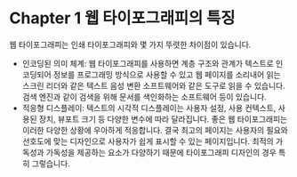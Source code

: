 # Chapter 1 웹 타이포그래피의 특징

웹 타이포그래피는 인쇄 타이포그래피와 몇 가지 뚜렷한 차이점이 있습니다.

- 인코딩된 의미 체계: 웹 타이포그래피를 사용하면 계층 구조와 관계가 텍스트로 인코딩되어 정보를 프로그래밍 방식으로 사용할 수 있고 웹 페이지를 소리내어 읽는 스크린 리더와 같은 텍스트 음성 변환 소프트웨어와 같은 도구로 읽을 수 있습니다. 검색 엔진과 같이 검색을 위해 문서를 색인화하는 소프트웨어 등이 있습니다.
- 적응형 디스플레이: 텍스트의 시각적 디스플레이는 사용자 설정, 사용 컨텍스트, 사용된 장치, 뷰포트 크기 등 다양한 변수에 따라 달라집니다. 좋은 웹 타이포그래피는 이러한 다양한 상황에 우아하게 적응합니다. 결국 최고의 페이지는 사용자의 필요와 선호도에 맞는 디자인으로 사용자가 쉽게 표시할 수 있는 페이지입니다. 최적의 가독성과 가독성을 제공하는 요소가 다양하기 때문에 타이포그래피 디자인의 경우 특히 그렇습니다.
